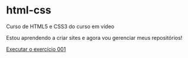 # html-css
 Curso de HTML5 e CSS3 do curso em vídeo

 Estou aprendendo a criar sites e agora vou gerenciar meus repositórios!

 <a href="https://amandagomesfe.github.io/html-css/exercicios/ex002/index.html">Executar o exercício 001</a>
